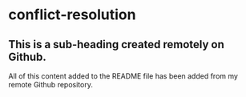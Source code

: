 # conflict-resolution

## This is a sub-heading created remotely on Github.

All of this content added to the README file has been added from my remote Github repository.
